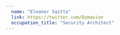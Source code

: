 ```yaml
---
  name: "Eleanor Saitta"
  link: https://twitter.com/Dymaxion
  occupation_title: "Security Architect"
---
```

